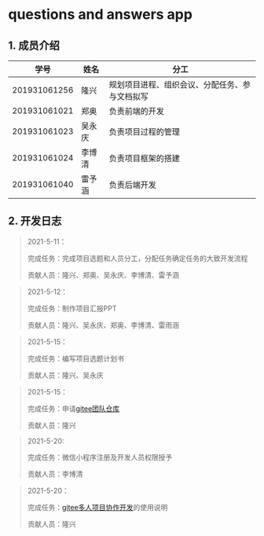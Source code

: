 # questions and answers app

## 1. 成员介绍

| 学号         | 姓名   | 分工                                           |
| ------------ | ------ | ---------------------------------------------- |
| 201931061256 | 隆兴   | 规划项目进程、组织会议、分配任务、参与文档拟写 |
| 201931061021 | 郑奥   | 负责前端的开发                                 |
| 201931061023 | 吴永庆 | 负责项目过程的管理                             |
| 201931061024 | 李博清 | 负责项目框架的搭建                             |
| 201931061040 | 雷予涵 | 负责后端开发                                   |

## 2. 开发日志

> 2021-5-11：
>
> 完成任务：完成项目选题和人员分工，分配任务确定任务的大致开发流程
>
> 贡献人员：隆兴、郑奥、吴永庆、李博清、雷予涵

>2021-5-12：
>
>完成任务：制作项目汇报PPT
>
>贡献人员：隆兴、吴永庆、郑奥、李博清、雷雨涵

>2021-5-15：
>
>完成任务：编写项目选题计划书
>
>贡献人员：隆兴、吴永庆

>2021-5-15：
>
>完成任务：申请[gitee团队仓库](https://gitee.com/software-engineering-practice)
>
>贡献人员：隆兴

> 2021-5-20:
>
> 完成任务：微信小程序注册及开发人员权限授予
>
> 贡献人员：李博清

>2021-5-20：
>
>完成任务：[gitee多人项目协作开发](https://blog.csdn.net/u013763970/article/details/103952921)的使用说明
>
>贡献人员：隆兴
